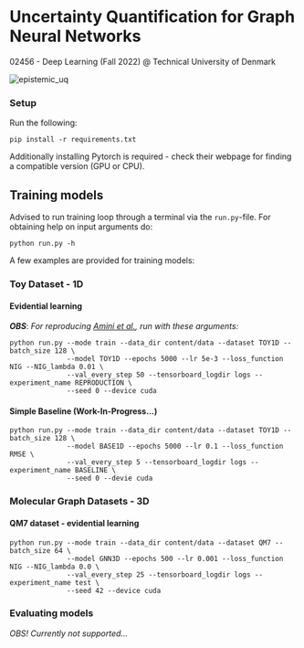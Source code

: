 # Uncertainty Quantification for Graph Neural Networks

02456 - Deep Learning (Fall 2022) @ Technical University of Denmark

![epistemic_uq](https://github.com/albertkjoller/uq-gnn/blob/main/figures/epistemic.gif)

### Setup 

Run the following:
```
pip install -r requirements.txt
```
Additionally installing Pytorch is required - check their webpage for finding a compatible version (GPU or CPU).

## Training models

Advised to run training loop through a terminal via the `run.py`-file. 
For obtaining help on input arguments do:

```
python run.py -h
```

A few examples are provided for training models:

### Toy Dataset - 1D
#### Evidential learning

***OBS***: *For reproducing [Amini et al.](https://arxiv.org/pdf/1910.02600.pdf), run with these
arguments:*

```
python run.py --mode train --data_dir content/data --dataset TOY1D --batch_size 128 \
              --model TOY1D --epochs 5000 --lr 5e-3 --loss_function NIG --NIG_lambda 0.01 \
              --val_every_step 50 --tensorboard_logdir logs --experiment_name REPRODUCTION \
              --seed 0 --device cuda
```


#### Simple Baseline (Work-In-Progress...)

```
python run.py --mode train --data_dir content/data --dataset TOY1D --batch_size 128 \
              --model BASE1D --epochs 5000 --lr 0.1 --loss_function RMSE \
              --val_every_step 5 --tensorboard_logdir logs --experiment_name BASELINE \
              --seed 0 --devie cuda
```

### Molecular Graph Datasets - 3D
#### QM7 dataset - evidential learning

```
python run.py --mode train --data_dir content/data --dataset QM7 --batch_size 64 \
              --model GNN3D --epochs 500 --lr 0.001 --loss_function NIG --NIG_lambda 0.0 \
              --val_every_step 25 --tensorboard_logdir logs --experiment_name test \
              --seed 42 --device cuda
```


### Evaluating models

*OBS! Currently not supported...*